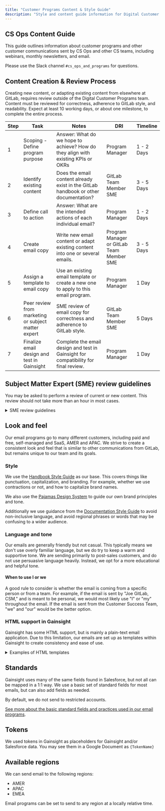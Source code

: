 ```yaml
---
title: "Customer Programs Content & Style Guide"
description: "Style and content guide information for Digital Customer Programs."
---
```

<link rel="stylesheet" type="text/css" href="/stylesheets/biztech.css" />

## CS Ops Content Guide

This guide outlines information about customer programs and other customer communications sent by CS Ops and other CS teams, including webinars, monthly newsletters, and email.

Please use the Slack channel `#cs_ops_and_programs` for questions.

## Content Creation & Review Process

Creating new content, or adapting existing content from elsewhere at GitLab, requires review outside of the Digital Customer Programs team. Content must be reviewed for correctness, adherence to GitLab style, and readability. Expect at least 10 working days, or about one milestone, to complete the entire process.

| Step | Task                                                | Notes                                                                                                | DRI                            | Timeline   |
|------|-----------------------------------------------------|------------------------------------------------------------------------------------------------------|-------------------------------------------|------------|
| 1    | Scoping - Define program purpose                    | Answer: What do we hope to achieve? How do they align with existing KPIs or OKRs | Program Manager                           | 1 - 2 Days |
| 2    | Identify existing content                   | Does the email content already exist in the GitLab handbook or other documentation?             | GitLab Team Member SME                    | 3 - 5 Days |
| 3    | Define call to action                                | Answer: What are the intended actions of each individual email?                                      | Program Manager                           | 1 - 2 Days |
| 4    | Create email copy                                   | Write new email content or adapt existing content into one or several emails.                                 | Program Manager or GitLab Team Member SME | 3 - 5 Days |
| 5    | Assign a template to email copy                     | Use an existing email template or create a new one to apply to this email program.                   | Program Manager                           | 1 Day      |
| 6    | Peer review from marketing or subject matter expert | SME review of email copy for correctness and adherence to GitLab style.                        | GitLab Team Member SME                   | 5 Days     |
| 7    | Finalize email design and test in Gainsight         | Complete the email design and test in Gainsight for compatibility for final review.                                    | Program Manager                           | 1 Day      |

## Subject Matter Expert (SME) review guidelines

You may be asked to perform a review of current or new content. This review should not take more than an hour in most cases.

<details>
<summary markdown='span'>SME review guidelines</summary>
<br>
As a subject matter expert (SME) reviewer, you'll be asked to review content for technical accuracy and completeness.

### The review process

1. A draft version of a Google Doc may be provided to you, or you may be asked to review an MR for the content.
1. You'll have a set amount of time to review the document and add comments to it with any suggestions, corrections, or additions. *If, for any reason, you can't complete the review, please comment in the issue*.
1. When your review is complete, comment in the issue.
1. The content requester and writer will complete a final review after all other reviews are complete.

When reviewing, please keep the following in mind:

- Typos and grammatical errors are likely to be present. We fix these documents once all revisions have been made.
- We use the [GitLab Writing Style Guidelines](/handbook/communication/#writing-style-guidelines) for emails to retain consistency with the Handbook and other GitLab communications.
- Additions are always welcome! If there's something that should be in a document, please add it.
- Don't be afraid to request a removal of information in the document. If it doesn't belong there, let us know.
- We try to keep our content brief. The content we create has to toe a line between persuasive, like a sales or marketing piece, and educational, which is concise.

### What to look for

- Is the What's In It For Me (WIIFM) clearly stated? As a SME, you have a good idea of why this product or feature is important to a customer. Are we clearly communicating that? Consider why a customer may not know what this can do for them, and how you'd address that.
- Is the information presented technically correct?
- Is each step, if applicable, correct, in the right order, and results as expected?
- Are any terms used incorrect or outdated?
- Is there content that should or should not be included in this document?
  - Links
  - Blog posts
  - Videos
- Is the order of information correct for the product or process?
- Does anything need to be listed or explained first, before other processes or steps?

</details>

## Look and feel

Our email programs go to many different customers, including paid and free, self-managed and SaaS, AMER and APAC. We strive to create a consistent look and feel that is similar to other communications from GitLab, but remains unique to our team and its goals.

### Style

We use the [Handbook Style Guide](/handbook/about/style-guide/) as our base. This covers things like punctuation, capitalization, and branding. For example, whether we use contractions or not, and how to capitalize brand names.

We also use the [Pajamas Design System](https://design.gitlab.com/brand/overview) to guide our own brand principles and tone.

Additionally we use guidance from the [Documentation Style Guide](https://docs.gitlab.com/ee/development/documentation/styleguide/) to avoid non-inclusive language, and avoid regional phrases or words that may be confusing to a wider audience.

### Language and tone

Our emails are generally friendly but not casual. This typically means we don't use overly familiar language, but we do try to keep a warm and supportive tone. We are sending primarily to post-sales customers, and do not use persuasive language heavily. Instead, we opt for a more educational and helpful tone.

#### When to use I or we

A good rule to consider is whether the email is coming from a specific person or from a team. For example, if the email is sent by "Joe GitLab, CSM," and is meant to be personal, we would most likely use "I" or "my" throughout the email. If the email is sent from the Customer Success Team, "we" and "our" would be the better option.

### HTML support in Gainsight

Gainsight has some HTML support, but is mainly a plain-text email application. Due to this limitation, our emails are set up as templates within Gainsight to create consistency and ease of use.

<details>
<summary markdown='span'>Examples of HTML templates</summary>

#### Monthly newsletter

{image here}

#### Onboarding email program

{image here}

#### Call-to-action email

{image here}

</details>

## Standards

Gainsight uses many of the same fields found in Salesforce, but not all can be mapped in a 1:1 way. We use a basic set of standard fields for most emails, but can also add fields as needed.

By default, we do not send to restricted accounts.

[See more about the basic standard fields and practices used in our email programs](linktothiseventually).

## Tokens

We used tokens in Gainsight as placeholders for Gainsight and/or Salesforce data. You may see them in a Google Document as `{TokenName}`

## Available regions

We can send email to the following regions:

- AMER
- APAC
- EMEA

Email programs can be set to send to any region at a locally relative time.
